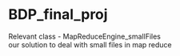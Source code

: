 # BDP_final_proj

Relevant class - MapReduceEngine_smallFiles <br>
our solution to deal with small files in map reduce
